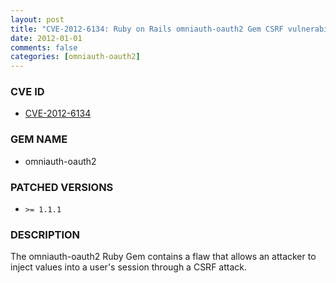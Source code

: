 ```yaml
---
layout: post
title: "CVE-2012-6134: Ruby on Rails omniauth-oauth2 Gem CSRF vulnerability"
date: 2012-01-01
comments: false
categories: [omniauth-oauth2]
---
```


### CVE ID

* [CVE-2012-6134](https://github.com/intridea/omniauth-oauth2/pull/25)

### GEM NAME

* omniauth-oauth2

### PATCHED VERSIONS

* `>= 1.1.1`

### DESCRIPTION

The omniauth-oauth2 Ruby Gem contains a flaw that allows an attacker to
inject values into a user's session through a CSRF attack.

